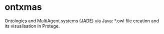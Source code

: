 # ontxmas
Ontologies and MultiAgent systems (JADE) via Java: *.owl file creation and its visualisation in Protege.
